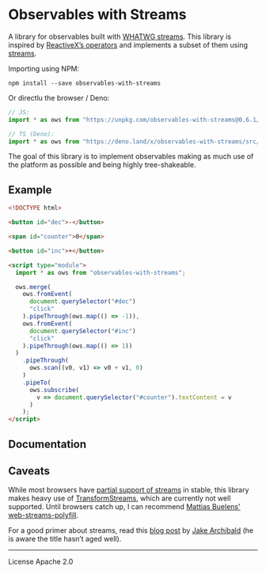 # Observables with Streams

A library for observables built with
[WHATWG streams](https://streams.spec.whatwg.org). This library is inspired by
[ReactiveX’s operators](http://reactivex.io/documentation/operators.html) and
implements a subset of them using [streams](https://streams.spec.whatwg.org).

Importing using NPM:

```
npm install --save observables-with-streams
```

Or directlu the browser / Deno:

```js
// JS:
import * as ows from "https://unpkg.com/observables-with-streams@0.6.1/dist/esm/index.js";

// TS (Deno):
import * as ows from "https://deno.land/x/observables-with-streams/src/index.ts";
```

The goal of this library is to implement observables making as much use of the
platform as possible and being highly tree-shakeable.

## Example

```html
<!DOCTYPE html>

<button id="dec">-</button>

<span id="counter">0</span>

<button id="inc">+</button>

<script type="module">
  import * as ows from "observables-with-streams";

  ows.merge(
    ows.fromEvent(
      document.querySelector("#dec")
      "click"
    ).pipeThrough(ows.map(() => -1)),
    ows.fromEvent(
      document.querySelector("#inc")
      "click"
    ).pipeThrough(ows.map(() => 1))
  )
    .pipeThrough(
      ows.scan((v0, v1) => v0 + v1, 0)
    )
    .pipeTo(
      ows.subscribe(
        v => document.querySelector("#counter").textContent = v
      )
    );
</script>
```

## Documentation

<!-- TODO(lucacasonato): link to doc.deno.land -->

## Caveats

While most browsers have
[partial support of streams](https://caniuse.com/#feat=streams) in stable, this
library makes heavy use of
[TransformStreams](https://streams.spec.whatwg.org/#ts-model), which are
currently not well supported. Until browsers catch up, I can recommend
[Mattias Buelens'](https://twitter.com/MattiasBuelens)
[web-streams-polyfill](https://npm.im/web-streams-polyfill).

For a good primer about streams, read this
[blog post](https://jakearchibald.com/2016/streams-ftw/) by
[Jake Archibald](https://twitter.com/jaffathecake/) (he is aware the title
hasn’t aged well).

---

License Apache 2.0
